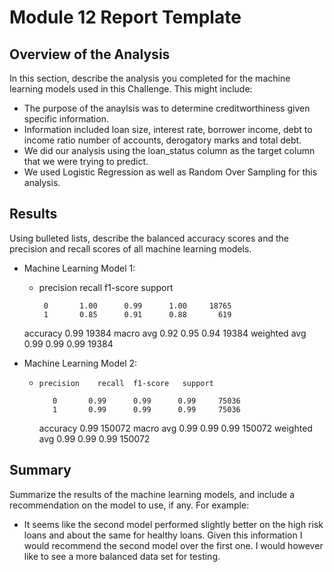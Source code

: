 # Module 12 Report Template

## Overview of the Analysis

In this section, describe the analysis you completed for the machine learning models used in this Challenge. This might include:

* The purpose of the anaylsis was to determine creditworthiness given specific information.
* Information included loan size, interest rate, borrower income, debt to income ratio number of accounts,
  derogatory marks and total debt.
* We did our analysis using the loan_status column as the target column that we were trying to predict.
* We used Logistic Regression as well as Random Over Sampling for this analysis.

## Results

Using bulleted lists, describe the balanced accuracy scores and the precision and recall scores of all machine learning models.

* Machine Learning Model 1:
  *   precision    recall  f1-score   support

           0       1.00      0.99      1.00     18765
           1       0.85      0.91      0.88       619

    accuracy                           0.99     19384
   macro avg       0.92      0.95      0.94     19384
weighted avg       0.99      0.99      0.99     19384



* Machine Learning Model 2:
  *     precision    recall  f1-score   support

           0       0.99      0.99      0.99     75036
           1       0.99      0.99      0.99     75036

    accuracy                           0.99    150072
   macro avg       0.99      0.99      0.99    150072
weighted avg       0.99      0.99      0.99    150072

## Summary

Summarize the results of the machine learning models, and include a recommendation on the model to use, if any. For example:
* It seems like the second model performed slightly better on the high risk loans and about the same for healthy loans. Given this information I would recommend the second model over the first one. I would however like to see a more balanced data set for testing.



